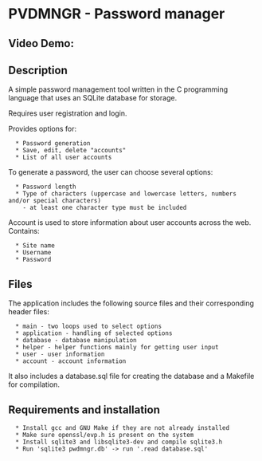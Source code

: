 # PVDMNGR - Password manager

## Video Demo: <URL HERE>

## Description

A simple password management tool written in the C programming language that uses an SQLite database for storage.

Requires user registration and login.

Provides options for:

      * Password generation
      * Save, edit, delete "accounts"
      * List of all user accounts

To generate a password, the user can choose several options:

      * Password length
      * Type of characters (uppercase and lowercase letters, numbers and/or special characters) 
        - at least one character type must be included

Account is used to store information about user accounts across the web. Contains:

      * Site name
      * Username
      * Password

## Files

The application includes the following source files and their corresponding header files:

      * main - two loops used to select options
      * application - handling of selected options
      * database - database manipulation
      * helper - helper functions mainly for getting user input
      * user - user information
      * account - account information

It also includes a database.sql file for creating the database and a Makefile for compilation.

## Requirements and installation

      * Install gcc and GNU Make if they are not already installed
      * Make sure openssl/evp.h is present on the system
      * Install sqlite3 and libsqlite3-dev and compile sqlite3.h
      * Run 'sqlite3 pwdmngr.db' -> run '.read database.sql'

